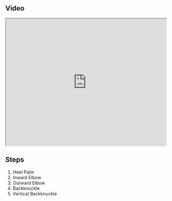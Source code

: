 ## Video

<iframe src="https://www.youtube.com/embed/IXZ6kr4VHQw?start=186&end=203" width="100%" height="400"></iframe>

## Steps

1. Heel Palm
2. Inward Elbow
3. Outward Elbow
4. Backknuckle
5. Vertical Backknuckle
